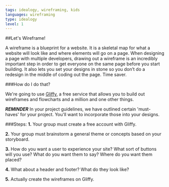 ```yaml
---
tags: idealogy, wireframing, kids
languages: wireframing
type: idealogy
level: 1 
---
```


##Let's Wireframe!

A wireframe is a blueprint for a website. It is a skeletal map for what a website will look like and where elements will go on a page. When designing a page with multiple developers, drawing out a wireframe is an incredibly important step in order to get everyone on the same page before you start building. It also lets you set your designs in stone so you don’t do a redesign in the middle of coding out the page. Time saver.


###How do I do that?

We're going to use [Gliffy](www.gliffy.com), a free service that allows you to build out wireframes and flowcharts and a million and one other things.

***REMINDER*** In your project guidelines, we have outlined certain 'must-haves' for your project. You'll want to incorporate those into your designs.


###Steps:
**1.** Your group must create a free account with Gliffy. 

**2.** Your group must brainstorm a general theme or concepts based on your storyboard.

**3.** How do you want a user to experience your site? What sort of buttons will you use? What do you want them to say? Where do you want them placed?

**4.** What about a header and footer? What do they look like?

**5.** Actually create the wireframes on Gliffy.